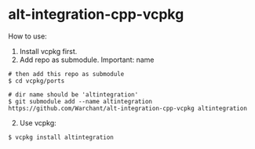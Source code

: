# alt-integration-cpp-vcpkg

How to use:

1. Install vcpkg first.
2. Add repo as submodule. Important: name 
```
# then add this repo as submodule
$ cd vcpkg/ports

# dir name should be 'altintegration'
$ git submodule add --name altintegration https://github.com/Warchant/alt-integration-cpp-vcpkg altintegration
```

2. Use vcpkg:
```
$ vcpkg install altintegration
```
